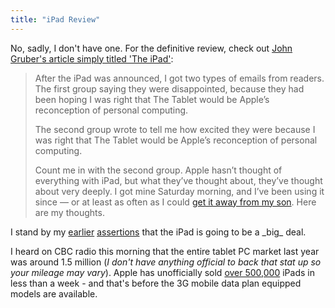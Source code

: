 ```yaml
---
title: "iPad Review"
---
```

<p>No, sadly, I don't have one.  For the definitive review, check out <a href="http://daringfireball.net/2010/04/the_ipad">John Gruber's article simply titled 'The iPad'</a>:</p>
<blockquote><p>After the iPad was announced, I got two types of emails from readers. The first group saying they were disappointed, because they had been hoping I was right that The Tablet would be Apple’s reconception of personal computing.</p>
<p>The second group wrote to tell me how excited they were because I was right that The Tablet would be Apple’s reconception of personal computing.</p>
<p>Count me in with the second group. Apple hasn’t thought of everything with iPad, but what they’ve thought about, they’ve thought about very deeply. I got mine Saturday morning, and I’ve been using it since — or at least as often as I could <a href="http://www.flickr.com/photos/gruber/4487367853/">get it away from my son</a>. Here are my thoughts.</p></blockquote>
<p>I stand by my <a href="https://chrisenns.com/2010/01/28/waa-waa-ipad-is-such-a-fail/">earlier</a> <a href="https://chrisenns.com/2010/01/30/one-more-ipad-post/">assertions</a> that the iPad is going to be a _big_ deal.</p>
<p>I heard on CBC radio this morning that the entire tablet PC market last year was around 1.5 million (<em>I don't have anything official to back that stat up so your mileage may vary</em>).  Apple has unofficially sold <a href="http://labs.chitika.com/ipad/">over 500,000</a> iPads in less than a week - and that's before the 3G mobile data plan equipped models are available.</p>
